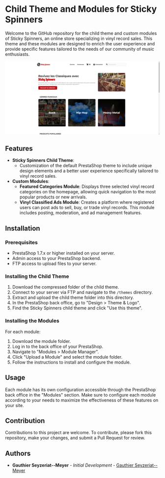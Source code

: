 # Child Theme and Modules for Sticky Spinners

Welcome to the GitHub repository for the child theme and custom modules of Sticky Spinners, an online store specializing in vinyl record sales. This theme and these modules are designed to enrich the user experience and provide specific features tailored to the needs of our community of music enthusiasts.

![Sticky Spinners Homepage](/classic-child/preview.png)

## Features

- **Sticky Spinners Child Theme**:
  - Customization of the default PrestaShop theme to include unique design elements and a better user experience specifically tailored to vinyl record sales.
- **Custom Modules**:
  - **Featured Categories Module**: Displays three selected vinyl record categories on the homepage, allowing quick navigation to the most popular products or new arrivals.
  - **Vinyl Classified Ads Module**: Creates a platform where registered users can post ads to sell, buy, or trade vinyl records. This module includes posting, moderation, and ad management features.

## Installation

### Prerequisites

- PrestaShop 1.7.x or higher installed on your server.
- Admin access to your PrestaShop backend.
- FTP access to upload files to your server.

### Installing the Child Theme

1. Download the compressed folder of the child theme.
2. Connect to your server via FTP and navigate to the `/themes` directory.
3. Extract and upload the child theme folder into this directory.
4. In the PrestaShop back office, go to "Design > Theme & Logo".
5. Find the Sticky Spinners child theme and click "Use this theme".

### Installing the Modules

For each module:

1. Download the module folder.
2. Log in to the back office of your PrestaShop.
3. Navigate to "Modules > Module Manager".
4. Click "Upload a Module" and select the module folder.
5. Follow the instructions to install and configure the module.

## Usage

Each module has its own configuration accessible through the PrestaShop back office in the "Modules" section. Make sure to configure each module according to your needs to maximize the effectiveness of these features on your site.

## Contribution

Contributions to this project are welcome. To contribute, please fork this repository, make your changes, and submit a Pull Request for review.

## Authors

- **Gauthier Seyzeriat--Meyer** - _Initial Development_ - [Gauthier Seyzeriat--Meyer](https://github.com/Gutsey68)
